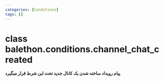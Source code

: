```yaml
---
categories: [Conditions]
tags: []
---
```


<h1>class balethon.conditions.<strong>channel_chat_created</strong></h1>

<p align="left" dir="rtl"><strong>پیام رویداد ساخته شدن یک کانال جدید تحت این شرط قرار میگیرد</strong></p>
